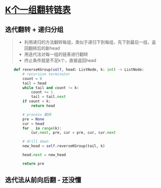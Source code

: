 # [K个一组翻转链表](https://leetcode-cn.com/problems/reverse-nodes-in-k-group/)

## 迭代翻转 + 递归分组

> * 利用递归的方法翻转每组，类似于递归下到每组，先下到最后一组，返回翻转后的新head
> * 用迭代法对每一组的链表进行翻转
> * 终止条件就是不足k个，直接返回head

```python
    def reverseKGroup(self, head: ListNode, k: int) -> ListNode:
        # recursion terminator
        count = 0
        tail = head
        while tail and count != k:
            count += 1
            tail = tail.next
        if count < k:
            return head

        # process 翻转
        pre = None
        cur = head
        for _ in range(k):
            cur.next, pre, cur = pre, cur, cur.next

        # drill down
        new_head = self.reverseKGroup(tail, k)

        head.next = new_head

        return pre
```

## 迭代法从前向后翻 - 还没懂
